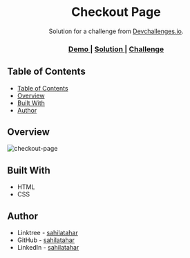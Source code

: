 <h1 align="center">Checkout Page</h1>

<div align="center">
   Solution for a challenge from  <a href="http://devchallenges.io" target="_blank">Devchallenges.io</a>.
</div>

<div align="center">
  <h3>
    <a href="https://sahilatahar.github.io/Front-End-Challenges/checkout-page">
      Demo
    </a>
    <span> | </span>
    <a href="https://github.com/sahilatahar/Front-End-Challenges/tree/main/checkout-page">
      Solution
    </a>
    <span> | </span>
    <a href="https://devchallenges.io/challenges/0J1NxxGhOUYVqihwegfO">
      Challenge
    </a>
  </h3>
</div>

<!-- TABLE OF CONTENTS -->

## Table of Contents

- [Table of Contents](#table-of-contents)
- [Overview](#overview)
- [Built With](#built-with)
- [Author](#author)

<!-- OVERVIEW -->

## Overview
![checkout-page](https://github.com/sahilatahar/Front-End-Challenges/assets/100127570/5dbf206c-0bb4-4267-b773-632294a419f1)

## Built With

- HTML
- CSS
  

## Author

- Linktree - [sahilatahar](https://linktr.ee/sahilatahar)
- GitHub - [sahilatahar](https://github.com/sahilatahar)
- LinkedIn - [sahilatahar](https://www.linkedin.com/in/sahilatahar/)

